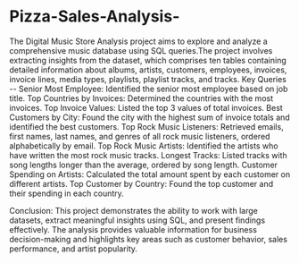 # Pizza-Sales-Analysis-
The Digital Music Store Analysis project aims to explore and analyze a comprehensive music database using SQL queries.The project involves extracting insights from the dataset, which comprises ten tables containing detailed information about albums, artists, customers, employees, invoices, invoice lines, media types, playlists, playlist tracks, and tracks.
Key Queries --
Senior Most Employee: Identified the senior most employee based on job title.
Top Countries by Invoices: Determined the countries with the most invoices.
Top Invoice Values: Listed the top 3 values of total invoices.
Best Customers by City: Found the city with the highest sum of invoice totals and identified the best customers.
Top Rock Music Listeners: Retrieved emails, first names, last names, and genres of all rock music listeners, ordered alphabetically by email.
Top Rock Music Artists: Identified the artists who have written the most rock music tracks.
Longest Tracks: Listed tracks with song lengths longer than the average, ordered by song length.
Customer Spending on Artists: Calculated the total amount spent by each customer on different artists.
Top Customer by Country: Found the top customer and their spending in each country.


Conclusion:
This project demonstrates the ability to work with large datasets, extract meaningful insights using SQL, and present findings effectively. The analysis provides valuable information for business decision-making and highlights key areas such as customer behavior, sales performance, and artist popularity.
